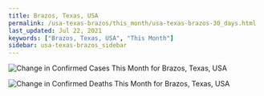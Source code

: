 ```yaml
---
title: Brazos, Texas, USA
permalink: /usa-texas-brazos/this_month/usa-texas-brazos-30_days.html
last_updated: Jul 22, 2021
keywords: ["Brazos, Texas, USA", "This Month"]
sidebar: usa-texas-brazos_sidebar
---
```


![Change in Confirmed Cases This Month for Brazos, Texas, USA](/covid_tracker/images/graphs/usa-texas-brazos-delta_confirmed-30_days_graph.png)

![Change in Confirmed Deaths This Month for Brazos, Texas, USA](/covid_tracker/images/graphs/usa-texas-brazos-delta_deaths-30_days_graph.png)
